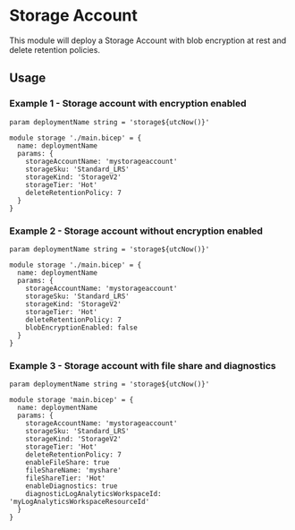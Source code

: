 # Storage Account
This module will deploy a Storage Account with blob encryption at rest and delete retention policies. 

## Usage

### Example 1 - Storage account with encryption enabled
``` bicep
param deploymentName string = 'storage${utcNow()}'

module storage './main.bicep' = {
  name: deploymentName
  params: {
    storageAccountName: 'mystorageaccount'
    storageSku: 'Standard_LRS'
    storageKind: 'StorageV2'
    storageTier: 'Hot'
    deleteRetentionPolicy: 7
  }
}
```

### Example 2 - Storage account without encryption enabled
``` bicep
param deploymentName string = 'storage${utcNow()}'

module storage './main.bicep' = {
  name: deploymentName
  params: {
    storageAccountName: 'mystorageaccount'
    storageSku: 'Standard_LRS'
    storageKind: 'StorageV2'
    storageTier: 'Hot'
    deleteRetentionPolicy: 7
    blobEncryptionEnabled: false
  }
}
```
### Example 3 - Storage account with file share and diagnostics
``` bicep
param deploymentName string = 'storage${utcNow()}'

module storage 'main.bicep' = {
  name: deploymentName
  params: {
    storageAccountName: 'mystorageaccount'
    storageSku: 'Standard_LRS'
    storageKind: 'StorageV2'
    storageTier: 'Hot'
    deleteRetentionPolicy: 7
    enableFileShare: true
    fileShareName: 'myshare'
    fileShareTier: 'Hot'
    enableDiagnostics: true
    diagnosticLogAnalyticsWorkspaceId: 'myLogAnalyticsWorkspaceResourceId'
  }
}
```